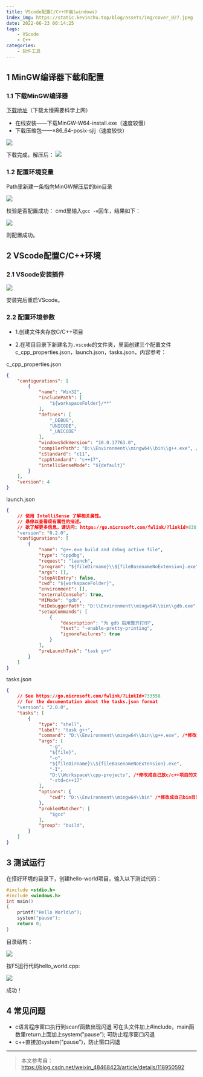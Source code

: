 ```yaml
---
title: VScode配置C/C++环境(windows)
index_img: https://static.kevinchu.top/blog/assets/img/cover_027.jpeg
date: 2022-06-23 00:14:25
tags:
    - VScode
    - C++
categories:
    - 软件工具
---
```


## 1  MinGW编译器下载和配置

### 1.1 下载MinGW编译器

[下载地址](https://sourceforge.net/projects/mingw-w64/files/mingw-w64/mingw-w64-release/)（下载太慢需要科学上网）
- 在线安装——下载MinGW-W64-install.exe（速度较慢）
- 下载压缩包——×86_64-posix-sjlj（速度较快）

![](https://static.kevinchu.top/blog/public/20220624002658.png)

下载完成，解压后：
![](https://static.kevinchu.top/blog/public/20220624003402.png)


### 1.2 配置环境变量

Path里新建一条指向MinGW解压后的bin目录

![](https://static.kevinchu.top/blog/public/20220624003933.png)

校验是否配置成功：
cmd里输入```gcc -v```回车，结果如下：

![](https://static.kevinchu.top/blog/public/20220624004119.png)

则配置成功。


## 2 VScode配置C/C++环境

### 2.1 VScode安装插件

![](https://static.kevinchu.top/blog/public/20220624004655.png)

安装完后重启VScode。


### 2.2 配置环境参数

- 1.创建文件夹存放C/C++项目

- 2.在项目目录下新建名为```.vscode```的文件夹，里面创建三个配置文件c_cpp_properties.json，launch.json，tasks.json，内容参考：

c_cpp_properties.json
```JSON
{
    "configurations": [
        {
            "name": "Win32",
            "includePath": [
                "${workspaceFolder}/**"
            ],
            "defines": [
                "_DEBUG",
                "UNICODE",
                "_UNICODE"
            ],
            "windowsSdkVersion": "10.0.17763.0",
            "compilerPath": "D:\\Environment\\mingw64\\bin\\g++.exe", /*修改成自己bin目录下的g++.exe，这里的路径和电脑里复制的文件目录有一点不一样，这里是两个反斜杠\\*/
            "cStandard": "c11",
            "cppStandard": "c++17",
            "intelliSenseMode": "${default}"
        }
    ],
    "version": 4
}

```


launch.json
```JSON
{
    // 使用 IntelliSense 了解相关属性。 
    // 悬停以查看现有属性的描述。
    // 欲了解更多信息，请访问: https://go.microsoft.com/fwlink/?linkid=830387
    "version": "0.2.0",
    "configurations": [
        {
            "name": "g++.exe build and debug active file",
            "type": "cppdbg",
            "request": "launch",
            "program": "${fileDirname}\\${fileBasenameNoExtension}.exe",
            "args": [],
            "stopAtEntry": false,
            "cwd": "${workspaceFolder}",
            "environment": [],
            "externalConsole": true,
            "MIMode": "gdb",
            "miDebuggerPath": "D:\\Environment\\mingw64\\bin\\gdb.exe", /*修改成自己bin目录下的gdb.exe，这里的路径和电脑里复制的文件目录有一点不一样，这里是两个反斜杠\\*/
            "setupCommands": [
                {
                    "description": "为 gdb 启用整齐打印",
                    "text": "-enable-pretty-printing",
                    "ignoreFailures": true
                }
            ],
            "preLaunchTask": "task g++"
        }
    ]
}
```


tasks.json
```JSON
{
    // See https://go.microsoft.com/fwlink/?LinkId=733558 
    // for the documentation about the tasks.json format
    "version": "2.0.0",
    "tasks": [
        {
            "type": "shell",
            "label": "task g++",
            "command": "D:\\Environment\\mingw64\\bin\\g++.exe", /*修改成自己bin目录下的g++.exe，这里的路径和电脑里复制的文件目录有一点不一样，这里是两个反斜杠\\*/
            "args": [
                "-g",
                "${file}",
                "-o",
                "${fileDirname}\\${fileBasenameNoExtension}.exe",
                "-I",
                "D:\\Workspace\\cpp-projects", /*修改成自己放c/c++项目的文件夹，这里的路径和电脑里复制的文件目录有一点不一样，这里是两个反斜杠\\*/
                "-std=c++17"
            ],
            "options": {
                "cwd": "D:\\Environment\\mingw64\\bin" /*修改成自己bin目录，这里的路径和电脑里复制的文件目录有一点不一样，这里是两个反斜杠\\*/
            },
            "problemMatcher": [
                "$gcc"
            ],
            "group": "build",
        }
    ]
}

```


## 3 测试运行


在搭好环境的目录下，创建hello-world项目，输入以下测试代码：
```C
#include <stdio.h>
#include <windows.h>
int main()
{
    printf("Hello World\n");
    system("pause");
    return 0;
}
```
目录结构：

![](https://static.kevinchu.top/blog/public/20220624010535.png)

按F5运行代码hello_world.cpp:

![](https://static.kevinchu.top/blog/public/20220624010650.png)

成功！

## 4 常见问题

- c语言程序窗口执行到scanf函数出现闪退
可在头文件加上#include<stdlib>，main函数里return上面加上system("pause");  可防止程序窗口闪退
- c++直接加system("pause")，防止窗口闪退


---
>本文参考自：https://blog.csdn.net/weixin_48468423/article/details/118950592